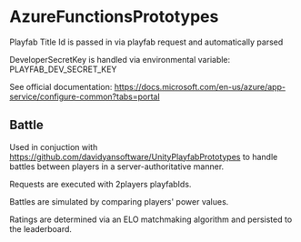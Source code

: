 # AzureFunctionsPrototypes

Playfab Title Id is passed in via playfab request and automatically parsed

DeveloperSecretKey is handled via environmental variable: PLAYFAB_DEV_SECRET_KEY

See official documentation: https://docs.microsoft.com/en-us/azure/app-service/configure-common?tabs=portal

## Battle

Used in conjuction with https://github.com/davidyansoftware/UnityPlayfabPrototypes to handle battles between players in a server-authoritative manner.

Requests are executed with 2players playfabIds.

Battles are simulated by comparing players' power values.

Ratings are determined via an ELO matchmaking algorithm and persisted to the leaderboard.

